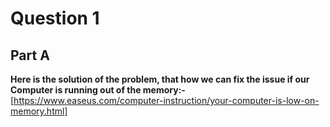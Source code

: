 # Question 1

## Part A

**Here is the solution of the problem, that how we can fix the issue if our Computer is running out of the memory:-**
[https://www.easeus.com/computer-instruction/your-computer-is-low-on-memory.html]
